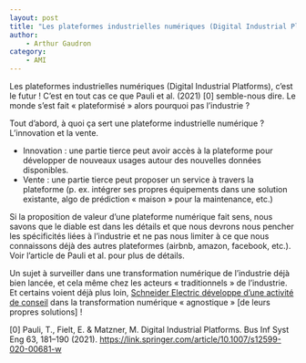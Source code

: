 ```yaml
---
layout: post
title: "Les plateformes industrielles numériques (Digital Industrial Platforms)"
author: 
    - Arthur Gaudron
category: 
    - AMI
---
```


Les plateformes industrielles numériques (Digital Industrial Platforms), c’est le futur ! C’est en tout cas ce que Pauli et al. (2021) [0] semble-nous dire. Le monde s’est fait « plateformisé » alors pourquoi pas l’industrie ?

Tout d’abord, à quoi ça sert une plateforme industrielle numérique ? L’innovation et la vente.

- Innovation : une partie tierce peut avoir accès à la plateforme pour développer de nouveaux usages autour des nouvelles données disponibles.
- Vente : une partie tierce peut proposer un service à travers la plateforme (p. ex. intégrer ses propres équipements dans une solution existante, algo de prédiction « maison » pour la maintenance, etc.)

Si la proposition de valeur d’une plateforme numérique fait sens, nous savons que le diable est dans les détails et que nous devrons nous pencher les spécificités liées à l’industrie et ne pas nous limiter à ce que nous connaissons déjà des autres plateformes (airbnb, amazon, facebook, etc.). Voir l’article de Pauli et al. pour plus de détails.

Un sujet à surveiller dans une transformation numérique de l’industrie déjà bien lancée, et cela même chez les acteurs « traditionnels » de l’industrie. Et certains voient déjà plus loin, [Schneider Electric développe d’une activité de conseil](https://www.bloomberg.com/opinion/articles/2023-03-10/industrial-strength-schneider-electric-wants-to-be-your-digital-consultant?srnd=industries-transportation) dans la transformation numérique « agnostique » [de leurs propres solutions] !
 
[0] Pauli, T., Fielt, E. & Matzner, M. Digital Industrial Platforms. Bus Inf Syst Eng 63, 181–190 (2021). https://link.springer.com/article/10.1007/s12599-020-00681-w 

